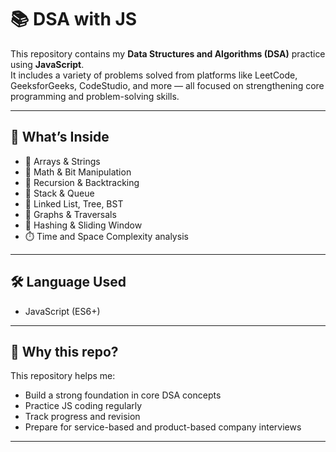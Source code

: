 # 📚 DSA with JS

This repository contains my **Data Structures and Algorithms (DSA)** practice using **JavaScript**.  
It includes a variety of problems solved from platforms like LeetCode, GeeksforGeeks, CodeStudio, and more — all focused on strengthening core programming and problem-solving skills.

---

## 🧠 What’s Inside

- 🔁 Arrays & Strings  
- 🧮 Math & Bit Manipulation  
- 🐍 Recursion & Backtracking  
- 🧱 Stack & Queue  
- 🌳 Linked List, Tree, BST  
- 🧭 Graphs & Traversals  
- 🧊 Hashing & Sliding Window  
- ⏱️ Time and Space Complexity analysis  


---

## 🛠️ Language Used

- JavaScript (ES6+)

---

## 🚀 Why this repo?

This repository helps me:

- Build a strong foundation in core DSA concepts  
- Practice JS coding regularly  
- Track progress and revision  
- Prepare for service-based and product-based company interviews

---



